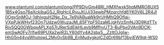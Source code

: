 www.plantuml.com/plantuml/png/PP9DIyGm48Rl_HMXfwxk5hqMMRO8UX51B5x4Gso76aXckibaGSJ_RlgHcjLRyuJtUJj33ewbPMzqrchfd6YK0V6L2R4JI0OgySnMOJ-1dhIxguH2Ne_Dx_7e9VABuaWk9rUHMhQ9Oflaj-VXpPJkWHyf23On7Udzw0WuzaJM_65FYpF50zaMLjgHVzSmNJ3D9KdTTxRiv5QQ0GWbqxAPLXg57rJRerSdEjkHLevb9MfhvUT3-BuPbx0VAn9DCK-emSwA0Fv7rlfw69PUXa2wiR2LY60dYv4A2sbx5__ZzItOJgIw-HhG5n44vsWhotqwL2My0vSb9B_EnMudygkolCZdDr69bf13byiEW9qt-WS0
